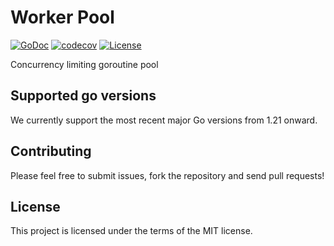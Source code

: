 # Worker Pool

[![GoDoc](https://pkg.go.dev/badge/github.com/zaidsasa/workerpool)](https://pkg.go.dev/github.com/zaidsasa/workerpool)
[![codecov](https://codecov.io/gh/zaidsasa/workerpool/graph/badge.svg?token=YKCHWB1966)](https://codecov.io/gh/zaidsasa/workerpool)
[![License](https://img.shields.io/badge/License-MIT-blue.svg)](https://github.com/zaidsasa/workerpool/blob/main/LICENSE)

Concurrency limiting goroutine pool

## Supported go versions

We currently support the most recent major Go versions from 1.21 onward.

## Contributing

Please feel free to submit issues, fork the repository and send pull requests!

## License

This project is licensed under the terms of the MIT license.
